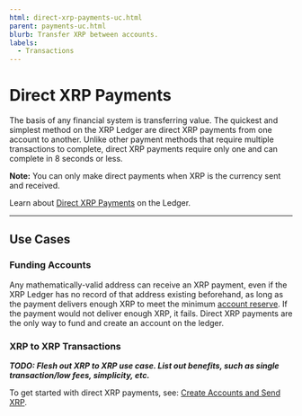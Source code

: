 ```yaml
---
html: direct-xrp-payments-uc.html
parent: payments-uc.html
blurb: Transfer XRP between accounts.
labels:
  - Transactions
---
```

# Direct XRP Payments

The basis of any financial system is transferring value. The quickest and simplest method on the XRP Ledger are direct XRP payments from one account to another. Unlike other payment methods that require multiple transactions to complete, direct XRP payments require only one and can complete in 8 seconds or less.

**Note:** You can only make direct payments when XRP is the currency sent and received.

Learn about [Direct XRP Payments](direct-xrp-payments.html) on the Ledger.

---

## Use Cases

### Funding Accounts

Any mathematically-valid address can receive an XRP payment, even if the XRP Ledger has no record of that address existing beforehand, as long as the payment delivers enough XRP to meet the minimum [account reserve](../../accounts/reserves.md). If the payment would not deliver enough XRP, it fails. Direct XRP payments are the only way to fund and create an account on the ledger.

### XRP to XRP Transactions

***TODO: Flesh out XRP to XRP use case. List out benefits, such as single transaction/low fees, simplicity, etc.***

To get started with direct XRP payments, see: [Create Accounts and Send XRP](create-accounts-send-xrp.html).